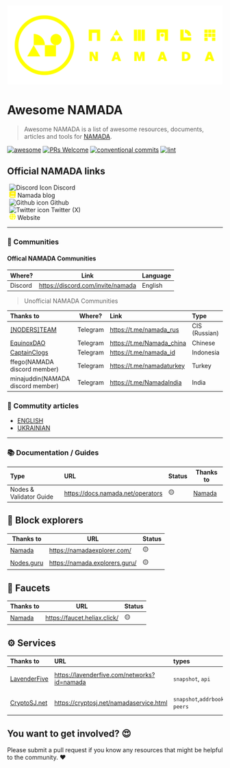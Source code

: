 <picture>
  <source media="(prefers-color-scheme: dark)" srcset="./assets/logo_namada_for_dark_mode.svg">
  <source media="(prefers-color-scheme: light)" srcset="./assets/logo_namada_for_light_mode.svg">
  <img alt="namada_logo_banner" src="./assets/logo_namada_for_dark_mode.svg">
</picture>

# Awesome NAMADA

> Awesome NAMADA is a list of awesome resources, documents, articles and tools for [NAMADA](https://namada.net).

[![awesome](https://cdn.rawgit.com/sindresorhus/awesome/d7305f38d29fed78fa85652e3a63e154dd8e8829/media/badge.svg?style=for-the-badge)](https://github.com/anoma/namada-awesome)
[![PRs Welcome](https://img.shields.io/badge/PRs-welcome-brightgreen.svg?style=for-the-badge)](https://makeapullrequest.com)
[![conventional commits](https://img.shields.io/badge/Conventional%20Commits-1.0.0-yellow.svg?style=for-the-badge&logo=conventionalcommits)](https://conventionalcommits.org)
[![lint](https://img.shields.io/github/actions/workflow/status/mellifera-labs/namada-awesome/lint.yml?label=Lint&style=for-the-badge&logo=github)](https://github.com/mellifera-labs/namada-awesome/actions/workflows/lint.yml)

## Official NAMADA links

<div>
  <a href="https://discord.com/invite/namada" style="text-decoration: none; margin-left: 5px; display: inline-block;">
    <picture>
      <source media="(prefers-color-scheme: dark)" srcset="https://cdn.simpleicons.org/discord/yellow">
      <source media="(prefers-color-scheme: light)" srcset="https://cdn.simpleicons.org/discord/black">
      <img height="15" width="15" alt="Discord Icon" src="https://cdn.simpleicons.org/discord/yellow">
    </picture> Discord
  </a>
</div>

<div>
  <a href="https://namada.net/blog" style="text-decoration: none; margin-left: 5px; display: inline-block;">
    <picture>
      <source media="(prefers-color-scheme: dark)" srcset="./assets/blog-yellow.svg">
      <source media="(prefers-color-scheme: light)" srcset="./assets/blog-black.svg">
      <img height="15" width="15" alt="Medium icon" src="./assets/blog-yellow.svg">
    </picture> Namada blog
  </a>
</div>

<div>
  <a href="https://github.com/anoma/namada" style="text-decoration: none; margin-left: 5px; display: inline-block;">
    <picture>
      <source media="(prefers-color-scheme: dark)" srcset="https://cdn.simpleicons.org/github/yellow">
      <source media="(prefers-color-scheme: light)" srcset="https://cdn.simpleicons.org/github/black">
      <img height="15" width="15" alt="Github icon" src="https://cdn.simpleicons.org/github/yellow">
    </picture> Github
  </a>
</div>

<div>
  <a href="https://twitter.com/namada" style="text-decoration: none; margin-left: 5px; display: inline-block;">
    <picture>
      <source media="(prefers-color-scheme: dark)" srcset="https://cdn.simpleicons.org/x/yellow">
      <source media="(prefers-color-scheme: light)" srcset="https://cdn.simpleicons.org/x/black">
      <img height="15" width="15" alt="Twitter icon" src="https://cdn.simpleicons.org/x/yellow">
    </picture> Twitter (X)
  </a>
</div>

<div>
  <a href="https://namada.net" style="text-decoration: none; margin-left: 5px; display: inline-block;">
    <picture>
      <source media="(prefers-color-scheme: dark)" srcset="./assets/globe-yellow.svg">
      <source media="(prefers-color-scheme: light)" srcset="./assets/globe-black.svg">
      <img height="15" width="15" alt="Website icon" src="./assets/globe-yellow.svg">
    </picture>  Website
  </a>
</div>

---

### 🤝 Communities

#### **Offical NAMADA Communities**

| Where?   | Link                                   | Language |
| -------- | -------------------------------------- | -------- |
| Discord  | <https://discord.com/invite/namada>    | English  |

> Unofficial NAMADA Communities

| Thanks to                                        | Where?   | Link                       | Type          |
|:------------------------------------------------ | -------- |:-------------------------- |:------------- |
| [[NODERS]TEAM](https://noders.team/)             | Telegram | <https://t.me/namada_rus> | CIS (Russian) |
| [EquinoxDAO](https://www.equinoxdao.xyz)         | Telegram | <https://t.me/Namada_china>  | Chinese       |
| [CaptainClogs](https://twitter.com/captainclogs) | Telegram | <https://t.me/namada_id>     | Indonesia     |
| ffego(NAMADA discord member)                     | Telegram | <https://t.me/namadaturkey>  | Turkey        |
| minajuddin(NAMADA discord member)                | Telegram | <https://t.me/NamadaIndia>   | India         |

### 📰 Commutity articles

- [ENGLISH](./articles/ENGLISH.md)
- [UKRAINIAN](./articles/UKRAINIAN.md)

---

### 📚 Documentation / Guides

| Type                    | URL                                 | Status | Thanks to                    |
|:----------------------- |:----------------------------------- | ------ | ---------------------------- |
| Nodes & Validator Guide | <https://docs.namada.net/operators> | 🟡     | [Namada](https://namada.net) |

## 🔭 Block explorers

| Thanks to  | URL                              | Status |
| ---------- | -------------------------------- | ------ |
| [Namada](https://namada.net)     | <https://namadaexplorer.com/>    | 🟡     |
| [Nodes.guru](https://nodes.guru/) | <https://namada.explorers.guru/> | 🟡     |

## 🚰 Faucets

| Thanks to | URL                            | Status |
| --------- | ------------------------------ | ------ |
| [Namada](https://namada.net)    | <https://faucet.heliax.click/> | 🟡     |

## ⚙️ Services

| Thanks to                                 | URL                                           | types                                         | network                                               | Status |
|:----------------------------------------- |:--------------------------------------------- |:--------------------------------------------- |:----------------------------------------------------- |:------ |
| [LavenderFive](https://lavenderfive.com/) | <https://lavenderfive.com/networks?id=namada> | `snapshot`, `api`                             | [current public testnet](https://namadaexplorer.com/) | 🟡     |
| [CryptoSJ.net](https://cryptosj.net/)     | <https://cryptosj.net/namadaservice.html>     | `snapshot`,`addrbook`,`rpc`,`genesis` `peers` | [current public testnet](https://namadaexplorer.com/) | 🟡     |

## You want to get involved? 😍

Please submit a pull request if you know any resources that might be helpful to the community. ❤️
